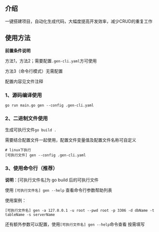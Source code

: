## 介绍
一键搭建项目，自动化生成代码，大幅度提高开发效率，减少CRUD的重复工作

## 使用方法

**前置条件说明**

方法1，方法2；需要配置`.gen-cli.yaml`方可使用

方法3（命令行模式）无需配置

配置内容见文件注释

### 1、源码编译使用
```shell
go run main.go gen --config .gen-cli.yaml
```

### 2、二进制文件使用
生成可执行文件`go build .`

需要结合配置文件一起使用，配置文件变量值及配置文件名称可自定义
```shell
# linux下执行
[可执行文件] gen --config .gen-cli.yaml
```

### 3、使用命令行（推荐）
**说明**：[可执行文件名]为 go build 后的可执行文件

使用 `[可执行文件名] gen --help` 查看命令行参数帮助列表

使用案例：
```shell
[可执行文件名] gen -a 127.0.0.1 -u root --pwd root -p 3306 -d dbName -t tableName -s serverName
```
还有额外参数可以配置，使用`[可执行文件名] gen --help`命令查看 按需填写
